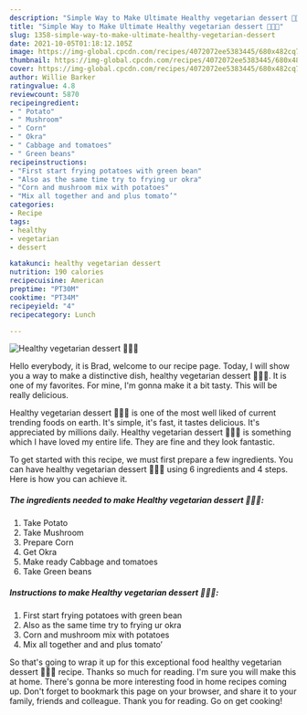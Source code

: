 ```yaml
---
description: "Simple Way to Make Ultimate Healthy vegetarian dessert 🥬🌽🍅"
title: "Simple Way to Make Ultimate Healthy vegetarian dessert 🥬🌽🍅"
slug: 1358-simple-way-to-make-ultimate-healthy-vegetarian-dessert
date: 2021-10-05T01:18:12.105Z
image: https://img-global.cpcdn.com/recipes/4072072ee5383445/680x482cq70/healthy-vegetarian-dessert-recipe-main-photo.jpg
thumbnail: https://img-global.cpcdn.com/recipes/4072072ee5383445/680x482cq70/healthy-vegetarian-dessert-recipe-main-photo.jpg
cover: https://img-global.cpcdn.com/recipes/4072072ee5383445/680x482cq70/healthy-vegetarian-dessert-recipe-main-photo.jpg
author: Willie Barker
ratingvalue: 4.8
reviewcount: 5870
recipeingredient:
- " Potato"
- " Mushroom"
- " Corn"
- " Okra"
- " Cabbage and tomatoes"
- " Green beans"
recipeinstructions:
- "First start frying potatoes with green bean"
- "Also as the same time try to frying ur okra"
- "Corn and mushroom mix with potatoes"
- "Mix all together and and plus tomato’"
categories:
- Recipe
tags:
- healthy
- vegetarian
- dessert

katakunci: healthy vegetarian dessert 
nutrition: 190 calories
recipecuisine: American
preptime: "PT30M"
cooktime: "PT34M"
recipeyield: "4"
recipecategory: Lunch

---
```



![Healthy vegetarian dessert 🥬🌽🍅](https://img-global.cpcdn.com/recipes/4072072ee5383445/680x482cq70/healthy-vegetarian-dessert-recipe-main-photo.jpg)

Hello everybody, it is Brad, welcome to our recipe page. Today, I will show you a way to make a distinctive dish, healthy vegetarian dessert 🥬🌽🍅. It is one of my favorites. For mine, I'm gonna make it a bit tasty. This will be really delicious.

Healthy vegetarian dessert 🥬🌽🍅 is one of the most well liked of current trending foods on earth. It's simple, it's fast, it tastes delicious. It's appreciated by millions daily. Healthy vegetarian dessert 🥬🌽🍅 is something which I have loved my entire life. They are fine and they look fantastic.




To get started with this recipe, we must first prepare a few ingredients. You can have healthy vegetarian dessert 🥬🌽🍅 using 6 ingredients and 4 steps. Here is how you can achieve it.

<!--inarticleads1-->

##### The ingredients needed to make Healthy vegetarian dessert 🥬🌽🍅:

1. Take  Potato
1. Take  Mushroom
1. Prepare  Corn
1. Get  Okra
1. Make ready  Cabbage and tomatoes
1. Take  Green beans




<!--inarticleads2-->

##### Instructions to make Healthy vegetarian dessert 🥬🌽🍅:

1. First start frying potatoes with green bean
1. Also as the same time try to frying ur okra
1. Corn and mushroom mix with potatoes
1. Mix all together and and plus tomato’




So that's going to wrap it up for this exceptional food healthy vegetarian dessert 🥬🌽🍅 recipe. Thanks so much for reading. I'm sure you will make this at home. There's gonna be more interesting food in home recipes coming up. Don't forget to bookmark this page on your browser, and share it to your family, friends and colleague. Thank you for reading. Go on get cooking!
